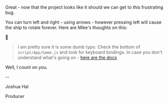 Great - now that the project looks like it should we can get to this frustrating bug.

You can turn left and right - using arrows - however pressing left will cause the ship to rotate forever. Here are Mike's thoughts on this:

:email: 

> I am pretty sure it is some dumb typo. Check the bottom of `script/App/Game.js` and look for keyboard bindings. In case you don't understand what's going on - [here are the docs](http://canvasquery.com/playground-keyboard)

Well, I count on you.

\-\-

Joshua Hal

Producer